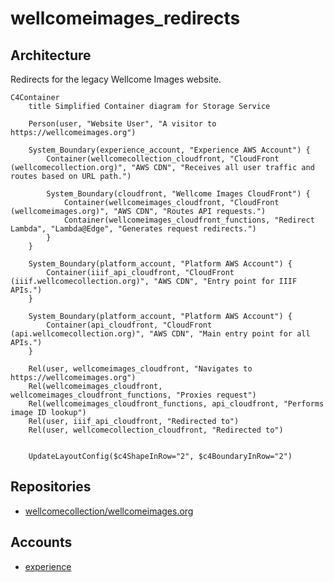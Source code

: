 # wellcomeimages_redirects

## Architecture

Redirects for the legacy Wellcome Images website.

```mermaid
C4Container
    title Simplified Container diagram for Storage Service

    Person(user, "Website User", "A visitor to https://wellcomeimages.org")

    System_Boundary(experience_account, "Experience AWS Account") {
        Container(wellcomecollection_cloudfront, "CloudFront (wellcomecollection.org)", "AWS CDN", "Receives all user traffic and routes based on URL path.")

        System_Boundary(cloudfront, "Wellcome Images CloudFront") {
            Container(wellcomeimages_cloudfront, "CloudFront (wellcomeimages.org)", "AWS CDN", "Routes API requests.")
            Container(wellcomeimages_cloudfront_functions, "Redirect Lambda", "Lambda@Edge", "Generates request redirects.")
        }
    }

    System_Boundary(platform_account, "Platform AWS Account") {
        Container(iiif_api_cloudfront, "CloudFront (iiif.wellcomecollection.org)", "AWS CDN", "Entry point for IIIF APIs.")
    }

    System_Boundary(platform_account, "Platform AWS Account") {
        Container(api_cloudfront, "CloudFront (api.wellcomecollection.org)", "AWS CDN", "Main entry point for all APIs.")
    }

    Rel(user, wellcomeimages_cloudfront, "Navigates to https://wellcomeimages.org")
    Rel(wellcomeimages_cloudfront, wellcomeimages_cloudfront_functions, "Proxies request")
    Rel(wellcomeimages_cloudfront_functions, api_cloudfront, "Performs image ID lookup")
    Rel(user, iiif_api_cloudfront, "Redirected to")
    Rel(user, wellcomecollection_cloudfront, "Redirected to")


    UpdateLayoutConfig($c4ShapeInRow="2", $c4BoundaryInRow="2")
```

## Repositories

- [wellcomecollection/wellcomeimages.org](https://github.com/wellcomecollection/wellcomeimages.org)

## Accounts

- [experience](../../aws_accounts.md#experience)